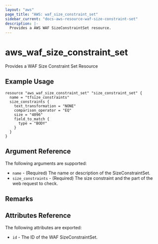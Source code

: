 ```yaml
---
layout: "aws"
page_title: "AWS: waf_size_constraint_set"
sidebar_current: "docs-aws-resource-waf-size-constraint-set"
description: |-
  Provides a AWS WAF SizeConstraintSet resource.
---
```


# aws\_waf\_size\_constraint\_set

Provides a WAF Size Constraint Set Resource

## Example Usage

```
resource "aws_waf_size_constraint_set" "size_constraint_set" {
  name = "tfsize_constraints"
  size_constraints {
    text_transformation = "NONE"
    comparison_operator = "EQ"
    size = "4096"
    field_to_match {
      type = "BODY"
    }
  }
}
```

## Argument Reference

The following arguments are supported:

* `name` - (Required) The name or description of the SizeConstraintSet.
* `size_constraints` - (Required) The size constraint and the part of the web request to check.

## Remarks

## Attributes Reference

The following attributes are exported:

* `id` - The ID of the WAF SizeConstraintSet.
